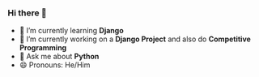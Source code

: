 ### Hi there 👋

- 🌱 I’m currently learning **Django**
- 🔭 I’m currently working on a **Django Project** and also do **Competitive Programming**
- 💬 Ask me about **Python**
- 😄 Pronouns: He/Him


<!--
**Ram-95/Ram-95** is a ✨ _special_ ✨ repository because its `README.md` (this file) appears on your GitHub profile.

Here are some ideas to get you started:

- 🔭 I’m currently working on ...
- 🌱 I’m currently learning **Django**
- 👯 I’m looking to collaborate on ...
- 🤔 I’m looking for help with ...
- 💬 Ask me about ...
- 📫 How to reach me: ...
- 😄 Pronouns: ...
- ⚡ Fun fact: ...
-->
